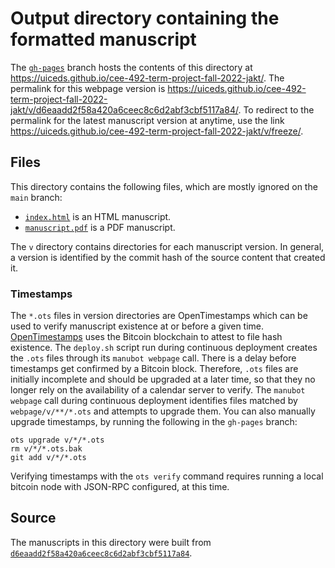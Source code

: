 # Output directory containing the formatted manuscript

The [`gh-pages`](https://github.com/uiceds/cee-492-term-project-fall-2022-jakt/tree/gh-pages) branch hosts the contents of this directory at <https://uiceds.github.io/cee-492-term-project-fall-2022-jakt/>.
The permalink for this webpage version is <https://uiceds.github.io/cee-492-term-project-fall-2022-jakt/v/d6eaadd2f58a420a6ceec8c6d2abf3cbf5117a84/>.
To redirect to the permalink for the latest manuscript version at anytime, use the link <https://uiceds.github.io/cee-492-term-project-fall-2022-jakt/v/freeze/>.

## Files

This directory contains the following files, which are mostly ignored on the `main` branch:

+ [`index.html`](index.html) is an HTML manuscript.
+ [`manuscript.pdf`](manuscript.pdf) is a PDF manuscript.

The `v` directory contains directories for each manuscript version.
In general, a version is identified by the commit hash of the source content that created it.

### Timestamps

The `*.ots` files in version directories are OpenTimestamps which can be used to verify manuscript existence at or before a given time.
[OpenTimestamps](https://opentimestamps.org/) uses the Bitcoin blockchain to attest to file hash existence.
The `deploy.sh` script run during continuous deployment creates the `.ots` files through its `manubot webpage` call.
There is a delay before timestamps get confirmed by a Bitcoin block.
Therefore, `.ots` files are initially incomplete and should be upgraded at a later time, so that they no longer rely on the availability of a calendar server to verify.
The `manubot webpage` call during continuous deployment identifies files matched by `webpage/v/**/*.ots` and attempts to upgrade them.
You can also manually upgrade timestamps, by running the following in the `gh-pages` branch:

```shell
ots upgrade v/*/*.ots
rm v/*/*.ots.bak
git add v/*/*.ots
```

Verifying timestamps with the `ots verify` command requires running a local bitcoin node with JSON-RPC configured, at this time.

## Source

The manuscripts in this directory were built from
[`d6eaadd2f58a420a6ceec8c6d2abf3cbf5117a84`](https://github.com/uiceds/cee-492-term-project-fall-2022-jakt/commit/d6eaadd2f58a420a6ceec8c6d2abf3cbf5117a84).
